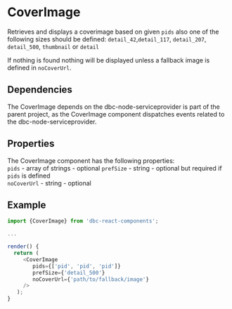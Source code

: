 # CoverImage

Retrieves and displays a coverimage based on given `pids` also one of the following sizes should be defined:
 `detail_42`,`detail_117`, `detail_207`, `detail_500`, `thumbnail` or `detail`

If nothing is found nothing will be displayed unless a fallback image is defined in `noCoverUrl`.

## Dependencies
The CoverImage depends on the dbc-node-serviceprovider is part of the parent project, as the CoverImage component dispatches events related to the dbc-node-serviceprovider.

## Properties
The CoverImage component has the following properties:  
`pids` - array of strings - optional
`prefSize` - string  - optional but required if `pids` is defined  
`noCoverUrl` - string - optional

## Example

```javascript
import {CoverImage} from 'dbc-react-components';

...

render() {
  return (
     <CoverImage   
        pids={['pid', 'pid', 'pid']}  
        prefSize={'detail_500'}  
        noCoverUrl={'path/to/fallback/image'}   
     />
   );
}
```
